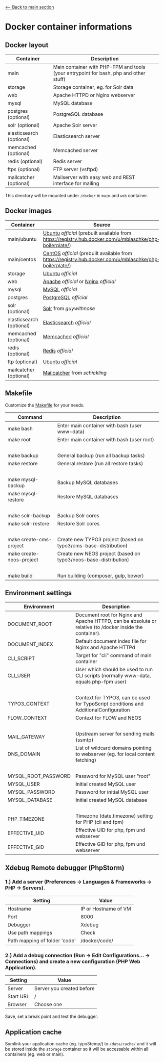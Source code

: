 [<-- Back to main section](../README.md)

# Docker container informations

## Docker layout

Container                 | Description
------------------------- | -------------------------------
main                      | Main container with PHP-FPM and tools (your entrypoint for bash, php and other stuff)
storage                   | Storage container, eg. for Solr data
web                       | Apache HTTPD or Nginx webserver
mysql                     | MySQL database
postgres (optional)       | PostgreSQL database
solr (optional)           | Apache Solr server
elasticsearch (optional)  | Elasticsearch server
memcached (optional)      | Memcached server
redis (optional)          | Redis server
ftps (optional)           | FTP server (vsftpd)
mailcatcher (optional)    | Mailserver with easy web and REST interface for mailing

This directory will be mounted under `/docker` in `main` and `web` container.

## Docker images
Container                 | Source
------------------------- | -------------------------------
main/ubuntu               | [Ubuntu](https://registry.hub.docker.com/_/ubuntu/) *official* (prebuilt available from https://registry.hub.docker.com/u/mblaschke/php-boilerplate/)
main/centos               | [CentOS](https://registry.hub.docker.com/_/centos/) *official* (prebuilt available from https://registry.hub.docker.com/u/mblaschke/php-boilerplate/)
storage                   | [Ubuntu](https://registry.hub.docker.com/_/ubuntu/) *official*
web                       | [Apache](https://registry.hub.docker.com/_/httpd/) *official* or [Nginx](https://registry.hub.docker.com/_/nginx/) *official*
mysql                     | [MySQL](https://registry.hub.docker.com/_/mysql/) *official*
postgres                  | [PostgreSQL](https://registry.hub.docker.com/_/postgres/) *official*
solr (optional)           | [Solr](https://registry.hub.docker.com/u/guywithnose/solr/) from _guywithnose_
elasticsearch (optional)  | [Elasticsearch](https://registry.hub.docker.com/_/elasticsearch/) *official*
memcached (optional)      | [Memcached](https://registry.hub.docker.com/_/memcached/) *official*
redis (optional)          | [Redis](https://registry.hub.docker.com/_/redis/) *official*
ftp (optional)            | [Ubuntu](https://registry.hub.docker.com/_/ubuntu/) *official*
mailcatcher (optional)    | [Mailcatcher](https://registry.hub.docker.com/u/schickling/mailcatcher/) from _schickling_

## Makefile

Customize the [Makefile](Makefile) for your needs.

Command                   | Description
------------------------- | -------------------------------
make bash                 | Enter main container with bash (user www-data)
make root                 | Enter main container with bash (user root)
<br>                      |
make backup               | General backup (run all backup tasks)
make restore              | General restore (run all restore tasks)
<br>                      |
make mysql-backup         | Backup MySQL databases
make mysql-restore        | Restore MySQL databases
<br>                      |
make solr-backup          | Backup Solr cores
make solr-restore         | Restore Solr cores
<br>                      |
make create-cms-project   | Create new TYPO3 project (based on typo3/cms-base-distribution)
make create-neos-project  | Create new NEOS project (based on typo3/neos-base-distribution)
<br>                      |
make build                | Run building (composer, gulp, bower)

## Environment settings

Environment           | Description
--------------------- | -------------
DOCUMENT_ROOT         | Document root for Nginx and Apache HTTPD, can be absolute or relative (to /docker inside the container).
DOCUMENT_INDEX        | Default document index file for Nginx and Apache HTTPd
CLI_SCRIPT            | Target for "cli" command of main container
CLI_USER              | User which should be used to run CLI scripts (normally www-data, equals php-fpm user)
<br>                  |
TYPO3_CONTEXT         | Context for TYPO3, can be used for TypoScript conditions and AdditionalConfiguration
FLOW_CONTEXT          | Context for FLOW and NEOS
<br>                  |
MAIL_GATEWAY          | Upstream server for sending mails (ssmtp)
DNS_DOMAIN            | List of wildcard domains pointing to webserver (eg. for local content fetching)
<br>                  |
MYSQL_ROOT_PASSWORD   | Password for MySQL user "root"
MYSQL_USER            | Initial created MySQL user
MYSQL_PASSWORD        | Password for initial MySQL user
MYSQL_DATABASE        | Initial created MySQL database
<br>                  |
PHP_TIMEZONE          | Timezone (date.timezone) setting for PHP (cli and fpm)
EFFECTIVE_UID         | Effective UID for php, fpm und webserver
EFFECTIVE_GID         | Effective GID for php, fpm und webserver

## Xdebug Remote debugger (PhpStorm)

### 1.) Add a server (Preferences -> Languages & Frameworks -> PHP -> Servers).

Setting                          | Value
---------------------------------| -------------
Hostname                         | IP or Hostname of VM
Port                             | 8000
Debugger                         | Xdebug  
Use path mappings                | Check
Path mapping of folder 'code'    | /docker/code/

### 2.) Add a debug connection (Run -> Edit Configurations... -> Connections) and create a new configuration (PHP Web Application).

Setting               | Value
--------------------- | -------------
Server                | Server you created before
Start URL             | /
Browser               | Choose one

Save, set a break point and test the debugger.

## Application cache

Symlink your application cache (eg. typo3temp/) to `/data/cache/` and it will be stored inside the `storage` container
so it will be accessable within all containers (eg. web or main).

